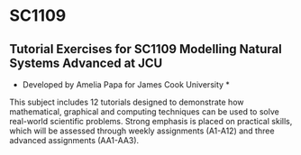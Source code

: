 # SC1109
## Tutorial Exercises for SC1109 Modelling Natural Systems Advanced at JCU

* Developed by Amelia Papa for James Cook University *

This subject includes 12 tutorials designed to demonstrate how mathematical, graphical and computing techniques can be used to solve real-world scientific problems. Strong emphasis is placed on practical skills, which will be assessed through weekly assignments (A1-A12) and three advanced assignments (AA1-AA3). 

